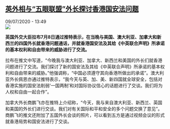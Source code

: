 <!--1594310105000-->
[英外相与“五眼联盟”外长探讨香港国安法问题](http://www.rfi.fr//cn/%E5%9B%BD%E9%99%85/20200709-%E8%8B%B1%E5%A4%96%E7%9B%B8%E4%B8%8E-%E4%BA%94%E7%9C%BC%E8%81%94%E7%9B%9F-%E5%A4%96%E9%95%BF%E6%8E%A2%E8%AE%A8%E9%A6%99%E6%B8%AF%E5%9B%BD%E5%AE%89%E6%B3%95%E9%97%AE%E9%A2%98)
------

<div>09/07/2020 - 13:49</div><img src="https://s.rfi.fr/media/display/ba6300e6-9cf9-11ea-825a-005056a98db9/w:310/p:16x9/11967088-3x2-940x627.jpg"><p><strong>英国外交大臣拉布7月8日通过推特表示，在当晚与美国、澳大利亚、加拿大和新西兰的四国外长就香港问题通话，并就香港国安法及其给《中英联合声明》所承诺的基本权利和自由带来的威胁进行了交流。</strong></p><div class="t-content__body u-clearfix"><div class="m-interstitial"></div><p>拉布在推文中写道，“今晚我与澳大利亚、加拿大、新西兰和美国的外长们就香港问题进行了交流。我们探讨了新的国安法及其给《中英联合声明》所承诺的基本权利和自由带来的威胁。”他强调称，“中国必须遵守其向香港所做出的承诺”。澳大利亚外长佩恩亦通过推特表示，“我今天与英、加、美、新四国就全球安全，包括对香港实施的国安法削弱‘一国两制’和对国际协议信心的话题进行了交谈。我们将为人权和自由一起合作”。</p><p>加拿大外长商鹏飞亦在推特上介绍称，“今天，我与来自澳大利亚、新西兰、英国和美国的外长们进行交谈。我们对有关国际和平和安全的多个问题交换了意见”。商鹏飞的推文还附加了五国外长会谈的照片，可以看到五方是通过视频会议的形式就香港局势和国安法进行了交谈。</p><div class="o-self-promo o-self-promo--nl o-self-promo--hidden" data-selfpromo-newsletter></div><div class="o-self-promo o-self-promo--app o-self-promo--hidden" data-selfpromo-app></div></div>
